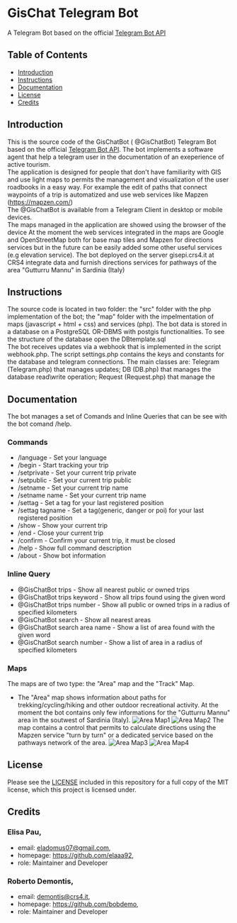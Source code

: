 # GisChat Telegram Bot

A Telegram Bot based on the official [Telegram Bot API](https://core.telegram.org/bots/api)

## Table of Contents
- [Introduction](#introduction)
- [Instructions](#instructions)
- [Documentation](#documentation)
- [License](#license)
- [Credits](#credits)

## Introduction
This is the source code of the GisChatBot ( @GisChatBot) Telegram Bot based on the official [Telegram Bot API]( https://core.telegram.org/bots/api ). 
The bot implements a software agent that help a telegram user in the documentation of an exeperience of active tourism.  
The application is designed for people that don't have familiarity with GIS and use light maps to permits the management and visualization of the user roadbooks in a easy way.
For example the edit of paths that connect waypoints of a trip is automatized and use web services like Mapzen (https://mapzen.com/)        
The @GisChatBot is available from a Telegram Client in desktop or mobile devices.   
The maps managed in the application are showed using the browser of the device 
At the moment the web services integrated in the maps are Google and OpenStreetMap both for base map tiles and Mapzen for directions services but in the future can be easily added some other useful services (e.g elevation service).
The bot deployed on the server gisepi.crs4.it at CRS4 integrate data and furnish directions services for pathways of the area "Gutturru Mannu" in Sardinia (Italy) 

## Instructions
The source code is located in two folder: the "src" folder with the php implementation of the bot; the "map" folder with the impelmentation of maps (javascript + html + css) and services (php).
The bot data is stored in a database on a PostgreSQL OR-DBMS with postgis functionalities. To see the structure of the database open the DBtemplate.sql  
The bot receives updates via a webhook that is implemented in the script webhook.php. The script settings.php contains the keys and constants for the database and telegram connections. 
The main classes are: Telegram (Telegram.php) that manages updates; DB (DB.php) that manages the database read\write operation; Request (Request.php) that manage the 

## Documentation
The bot manages a set of Comands and Inline Queries that can be see with the bot comand /help. 

### Commands 
- /language - Set your language
- /begin - Start tracking your trip
- /setprivate - Set your current trip private
- /setpublic - Set your current trip public
- /setname - Set your current trip name
- /setname name - Set your current trip name
- /settag - Set a tag for your last registered position
- /settag tagname - Set a tag(generic, danger or poi) for your last registered position
- /show - Show your current trip
- /end - Close your current trip
- /confirm - Confirm your current trip, it must be closed
- /help - Show full command description
- /about - Show bot information

### Inline Query
- @GisChatBot trips - Show all nearest public or owned trips
- @GisChatBot trips keyword - Show all trips found using the given word
- @GisChatBot trips number - Show all public or owned trips in a radius of specified kilometers
- @GisChatBot search - Show all nearest areas
- @GisChatBot search area name - Show a list of area found with the given word
- @GisChatBot search number - Show a list of area in a radius of specified kilometers 

### Maps
The maps are of two type: the "Area" map and the "Track" Map.

* The "Area" map shows information about paths for trekking/cycling/hiking and other outdoor recreational activity. 
 At the moment the bot contains only few informations for the "Gutturru Mannu" area in the soutwest of Sardinia (Italy). 
 ![Area Map1](https://github.com/bobdemo/phpgischatbot/blob/master/5a_.png) ![Area Map2](https://github.com/bobdemo/phpgischatbot/blob/master/5b_.png) 
 The map contains a control that permits to calculate directions using the Mapzen service "turn by turn" or a dedicated service based on the pathways network of the area.
 ![Area Map3](https://github.com/bobdemo/phpgischatbot/blob/master/6a_.png) ![Area Map4](https://github.com/bobdemo/phpgischatbot/blob/master/6b_.png)



## License
Please see the [LICENSE](LICENSE.md) included in this repository for a full copy of the MIT license,
which this project is licensed under.

## Credits

###  Elisa Pau,
 - email: eladomus07@gmail.com,
 - homepage: https://github.com/elaaa92,
 - role: Maintainer and Developer

###  Roberto Demontis,
 - email: demontis@crs4.it,
 - homepage: https://github.com/bobdemo,
 - role: Maintainer and Developer

